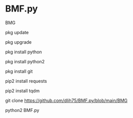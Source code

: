 # BMF.py
BMG

pkg update

pkg upgrade

pkg install python

pkg install python2

pkg install git

pip2 install requests

pip2 install tqdm

git clone https://github.com/dlih75/BMF.py/blob/main/BMG

python2 BMF.py
